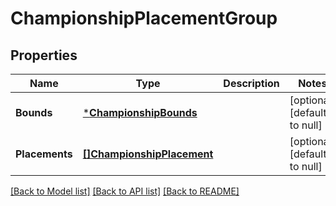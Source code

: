 # ChampionshipPlacementGroup

## Properties
Name | Type | Description | Notes
------------ | ------------- | ------------- | -------------
**Bounds** | [***ChampionshipBounds**](ChampionshipBounds.md) |  | [optional] [default to null]
**Placements** | [**[]ChampionshipPlacement**](ChampionshipPlacement.md) |  | [optional] [default to null]

[[Back to Model list]](../README.md#documentation-for-models) [[Back to API list]](../README.md#documentation-for-api-endpoints) [[Back to README]](../README.md)

